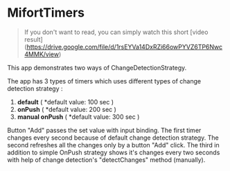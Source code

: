 # MifortTimers
> If you don't want to read, you can simply watch this short [video result] (https://drive.google.com/file/d/1rsEYVa14DxRZi66owPYVZ6TP6Nwc4MMK/view)

This app demonstrates two ways of ChangeDetectionStrategy.

The app has 3 types of timers which uses different types of change detection strategy : 

1. **default**  ( *default value: 100 sec )
2. **onPush** ( *default value: 200 sec )
3. **manual onPush** ( *default value: 300 sec )

Button "Add" passes the set value with input binding.
The first timer changes every second because of default change detection strategy. 
The second refreshes all the changes only by a button "Add" click.
The third in addition to simple OnPush strategy shows it's changes every two seconds with help of change detection's "detectChanges" method (manually).






